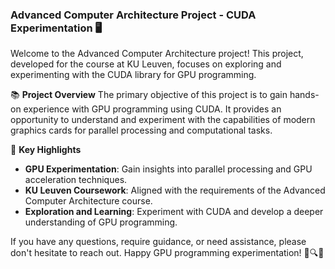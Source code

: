 ### Advanced Computer Architecture Project - CUDA Experimentation 🖥️

Welcome to the Advanced Computer Architecture project! This project, developed for the course at KU Leuven, focuses on exploring and experimenting with the CUDA library for GPU programming.

📚 **Project Overview**
The primary objective of this project is to gain hands-on experience with GPU programming using CUDA. It provides an opportunity to understand and experiment with the capabilities of modern graphics cards for parallel processing and computational tasks.

🌟 **Key Highlights**
- **GPU Experimentation**: Gain insights into parallel processing and GPU acceleration techniques.
- **KU Leuven Coursework**: Aligned with the requirements of the Advanced Computer Architecture course.
- **Exploration and Learning**: Experiment with CUDA and develop a deeper understanding of GPU programming.


If you have any questions, require guidance, or need assistance, please don't hesitate to reach out. Happy GPU programming experimentation! 🚀🔍💡
